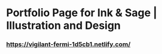 # Portfolio Page for Ink & Sage | Illustration and Design


### https://vigilant-fermi-1d5cb1.netlify.com/
